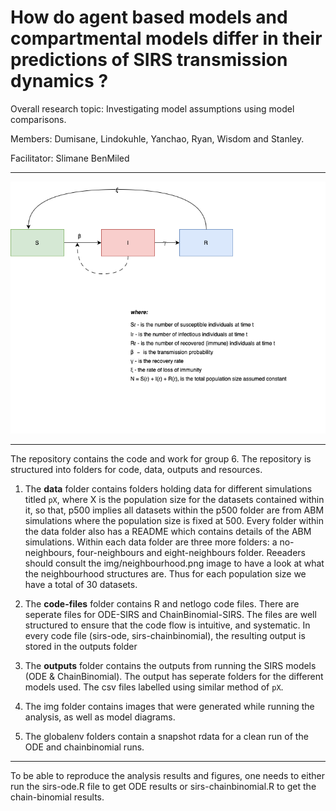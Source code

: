# How do agent based models and compartmental models differ in their predictions of SIRS transmission dynamics ?

Overall research topic: Investigating model assumptions using model comparisons. 

Members: Dumisane, Lindokuhle, Yanchao, Ryan, Wisdom and Stanley. 

Facilitator: Slimane BenMiled

---

![SIRS Model Diagram](SIRSModel.png)

---

The repository contains the code and work for group 6. The repository is structured into folders for code, data, outputs and resources.


1. The **data** folder contains folders holding data for different simulations titled `pX`, where X is the population size for the datasets contained within it, so that, p500 implies all datasets within the p500 folder are from ABM simulations where the population size is fixed at 500. Every folder within the data folder also has a README which contains details of the ABM simulations. Within each data folder are three more folders: a no-neighbours, four-neighbours and eight-neighbours folder. Reeaders should consult the img/neighbourhood.png image to have a look at what the neighbourhood structures are. Thus for each population size we have a total of 30 datasets.
    
2. The **code-files** folder contains R and netlogo code files. There are seperate files for ODE-SIRS and ChainBinomial-SIRS. The files are well structured to ensure that the code flow is intuitive, and systematic. In every code file (sirs-ode, sirs-chainbinomial), the resulting output is stored in the outputs folder
   
3. The **outputs** folder contains the outputs from running the SIRS models (ODE & ChainBinomial). The output has seperate folders for the different models used. The csv files labelled using similar method of `pX`.

4. The img folder contains images that were generated while running the analysis, as well as model diagrams.

5. The globalenv folders contain a snapshot rdata for a clean run of the ODE and chainbinomial runs.

---

To be able to reproduce the analysis results and figures, one needs to either run the sirs-ode.R file to get ODE results or sirs-chainbinomial.R to get the chain-binomial results.



